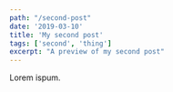 ```yaml
---
path: "/second-post"
date: '2019-03-10'
title: 'My second post'
tags: ['second', 'thing']
excerpt: "A preview of my second post"
---
```


Lorem ispum.
